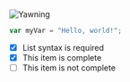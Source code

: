 #
![Yawning](https://upload.wikimedia.org/wikipedia/commons/thumb/4/46/Joseph_Ducreux_%28French%29_-_Self-Portrait%2C_Yawning_-_Google_Art_Project.jpg/369px-Joseph_Ducreux_%28French%29_-_Self-Portrait%2C_Yawning_-_Google_Art_Project.jpg)

``` javascript
var myVar = "Hello, world!";
```

- [x] List syntax is required
- [x] This item is complete
- [ ] This item is not complete
